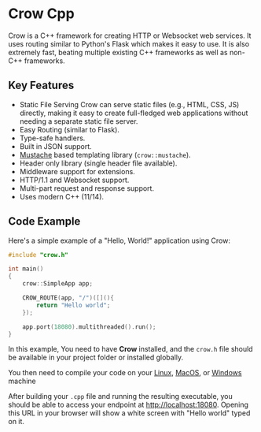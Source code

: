 # Crow Cpp

Crow is a C++ framework for creating HTTP or Websocket web services. It uses routing similar to Python's Flask which makes it easy to use. It is also extremely fast, beating multiple existing C++ frameworks as well as non-C++ frameworks.

## Key Features

 - Static File Serving Crow can serve static files (e.g., HTML, CSS, JS) directly, making it easy to create full-fledged web applications without needing a separate static file server.
 - Easy Routing (similar to Flask).
 - Type-safe handlers.
 - Built in JSON support.
 - [Mustache](http://mustache.github.io/) based templating library (`crow::mustache`).
 - Header only library (single header file available).
 - Middleware support for extensions.
 - HTTP/1.1 and Websocket support.
 - Multi-part request and response support.
 - Uses modern C++ (11/14).

## Code Example

Here's a simple example of a "Hello, World!" application using Crow:

```cpp
#include "crow.h"

int main()
{
    crow::SimpleApp app;

    CROW_ROUTE(app, "/")([](){
        return "Hello world";
    });

    app.port(18080).multithreaded().run();
}
```

In this example, You need to have **Crow** installed, and the `crow.h` file should be available in your project folder or installed globally.

You then need to compile your code on your 
[Linux](setup/linux.md#compiling-your-project),
[MacOS](setup/macos.md#compiling-using-a-compiler-directly), or
[Windows](setup/windows.md#getting-and-compiling-crow) machine

After building your `.cpp` file and running the resulting executable, you should be able to access your endpoint at [http://localhost:18080](http://localhost:18080). Opening this URL in your browser will show a white screen with "Hello world" typed on it.
